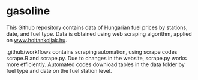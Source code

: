 # gasoline

This Github repository contains data of Hungarian fuel prices by stations, date, and fuel type. Data is obtained using web scraping algorithm, applied on www.holtankoljak.hu. 

.github/workflows contains scraping automation, using scrape codes scrape.R and scrape.py. Due to changes in the website, scrape.py works more efficiently. Automated codes download tables in the data folder by fuel type and date on the fuel station level.
